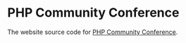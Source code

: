 # PHP Community Conference

The website source code for [PHP Community Conference](http://phpcon.org).
